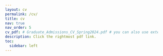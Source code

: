 ```yaml
---
layout: cv
permalink: /cv/
title: cv
nav: true
nav_order: 5
cv_pdf: # Graduate_Admissions_CV_Spring2024.pdf # you can also use external links here
description: Click the rightmost pdf link.
toc:
  sidebar: left
---
```

